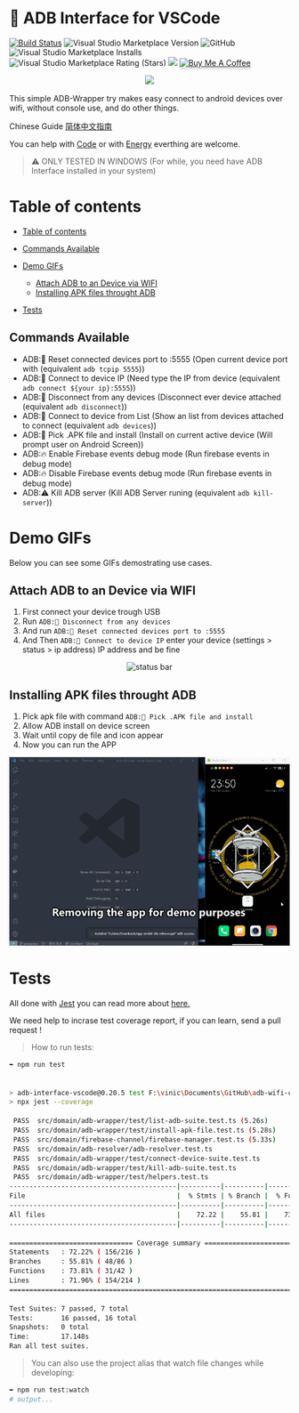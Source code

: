 # 🔌 ADB Interface for VSCode

[![Build Status](https://img.shields.io/endpoint.svg?url=https%3A%2F%2Factions-badge.atrox.dev%2Fvinicioslc%2Fadb-interface-vscode%2Fbadge%3Fref%3Dproduction&style=flat-square)](https://actions-badge.atrox.dev/vinicioslc/adb-interface-vscode/goto?ref=production)
![Visual Studio Marketplace Version](https://img.shields.io/visual-studio-marketplace/v/vinicioslc.adb-interface-vscode?style=flat-square)
![GitHub](https://img.shields.io/github/license/vinicioslc/adb-interface-vscode?style=flat-square)
![Visual Studio Marketplace Installs](https://img.shields.io/visual-studio-marketplace/i/vinicioslc.adb-interface-vscode?style=flat-square)
![Visual Studio Marketplace Rating (Stars)](https://img.shields.io/visual-studio-marketplace/stars/vinicioslc.adb-interface-vscode?style=flat-square)
<a href="https://codeclimate.com/github/vinicioslc/adb-interface-vscode/maintainability">
<img src="https://api.codeclimate.com/v1/badges/b9fd814b1bdf974a1d16/maintainability" /></a>
<a href="https://ko-fi.com/vinicioslc" target="_blank"><img src="https://i.imgur.com/aV6DDA7.png" alt="Buy Me A Coffee" style="height: 41px !important;width: 174px !important; box-shadow: 0px 3px 2px 0px rgba(190, 190, 190, 0.5) !important;-webkit-box-shadow: 0px 3px 2px 0px rgba(190, 190, 190, 0.5) !important;" > </a>

<div style="text-align:center"><img src="https://raw.githubusercontent.com/vinicioslc/adb-interface-vscode/production/media/icon.png" width="200" /></div>

This simple ADB-Wrapper try makes easy connect to android devices over wifi, without console use, and do other things.

Chinese Guide [简体中文指南](https://www.jianshu.com/p/fb8eebc8a2c0)

You can help with
[Code](https://github.com/vinicioslc/adb-interface-vscode/issues)
or with
[Energy](https://www.paypal.com/cgi-bin/webscr?cmd=_s-xclick&hosted_button_id=TKRZ7F4FV4QY4&source=url) everthing are welcome.

> ⚠️ ONLY TESTED IN WINDOWS (For while, you need have ADB Interface installed in your system)

# Table of contents

<!--ts-->

-   [Table of contents](#table-of-contents)
-   [Commands Available](#commands-available)
-   [Demo GIFs](#demo-gifs)

    -   [Attach ADB to an Device via WIFI](#Attach-ADB-to-an-Device-via-WIFI)
    -   [Installing APK files throught ADB](#Installing-APK-files-throught-ADB)

-   [Tests](#Tests)

      <!--te-->

## Commands Available

-   ADB:📱 Reset connected devices port to :5555 (Open current device port with (equivalent `adb tcpip 5555`))
-   ADB:📱 Connect to device IP (Need type the IP from device (equivalent `adb connect ${your ip}:5555`))
-   ADB:📱 Disconnect from any devices (Disconnect ever device attached (equivalent `adb disconnect`))
-   ADB:📱 Connect to device from List (Show an list from devices attached to connect (equivalent `adb devices`))
-   ADB:📱 Pick .APK file and install (Install on current active device (Will prompt user on Android Screen))
-   ADB:🔥 Enable Firebase events debug mode (Run firebase events in debug mode)
-   ADB:🔥 Disable Firebase events debug mode (Run firebase events in debug mode)
-   ADB:⚠️ Kill ADB server (Kill ADB Server runing (equivalent `adb kill-server`))

# Demo GIFs

Below you can see some GIFs demostrating use cases.

## Attach ADB to an Device via WIFI

1.  First connect your device trough USB
2.  Run `ADB:📱 Disconnect from any devices`
3.  And run `ADB:📱 Reset connected devices port to :5555`
4.  And Then `ADB:📱 Connect to device IP` enter your device (settings > status > ip address) IP address and be fine

<div style="text-align:center">

![status bar](https://raw.githubusercontent.com/vinicioslc/adb-interface-vscode/production/media/record1.gif)

</div>

## Installing APK files throught ADB

1. Pick apk file with command `ADB:📱 Pick .APK file and install `
2. Allow ADB install on device screen
3. Wait until copy de file and icon appear
4. Now you can run the APP

<div style="text-align:center">

![status bar](/media/install_apk_demo.gif)

</div>

# Tests

All done with [Jest](https://jestjs.io/) you can read more about [here.](https://jestjs.io/docs/en/getting-started.html)

We need help to incrase test coverage report, if you can learn, send a pull request !

> How to run tests:

```bash
➥ npm run test


> adb-interface-vscode@0.20.5 test F:\vinic\Documents\GitHub\adb-wifi-code
> npx jest --coverage

 PASS  src/domain/adb-wrapper/test/list-adb-suite.test.ts (5.26s)
 PASS  src/domain/adb-wrapper/test/install-apk-file.test.ts (5.28s)
 PASS  src/domain/firebase-channel/firebase-manager.test.ts (5.33s)
 PASS  src/domain/adb-resolver/adb-resolver.test.ts
 PASS  src/domain/adb-wrapper/test/connect-device-suite.test.ts
 PASS  src/domain/adb-wrapper/test/kill-adb-suite.test.ts
 PASS  src/domain/adb-wrapper/test/helpers.test.ts
------------------------------------------|----------|----------|----------|----------|-------------------|
File                                      |  % Stmts | % Branch |  % Funcs |  % Lines | Uncovered Line #s |
------------------------------------------|----------|----------|----------|----------|-------------------|
All files                                 |    72.22 |    55.81 |    73.81 |    71.96 |                   |
------------------------------------------|----------|----------|----------|----------|-------------------|

=============================== Coverage summary ===============================
Statements   : 72.22% ( 156/216 )
Branches     : 55.81% ( 48/86 )
Functions    : 73.81% ( 31/42 )
Lines        : 71.96% ( 154/214 )
================================================================================

Test Suites: 7 passed, 7 total
Tests:       16 passed, 16 total
Snapshots:   0 total
Time:        17.148s
Ran all test suites.

```

> You can also use the project alias that watch file changes while developing:

```bash
➥ npm run test:watch
# output...
```
